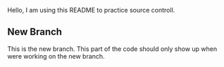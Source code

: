 Hello, I am using this README to practice source controll. 

<!-- ## Main Branch##
This is the main branch -->

## New Branch ## 
This is the new branch. This part of the code should only show up when were working on the new branch. 
